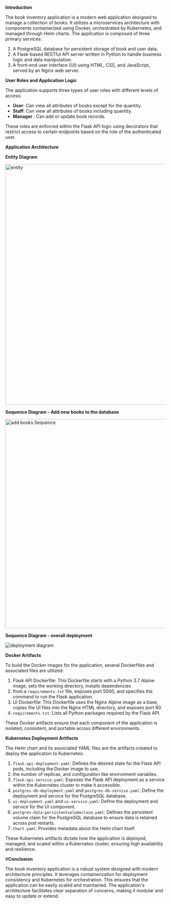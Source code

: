 

**Introduction**

The book inventory application is a modern web application designed to manage a collection of books. It utilizes a microservices
architecture with components containerized using Docker, orchestrated by Kubernetes, and managed through Helm charts. The application is
composed of three primary services:

1. A PostgreSQL database for persistent storage of book and user data.
2. A Flask-based RESTful API server written in Python to handle business logic and data manipulation.
3. A front-end user interface (UI) using HTML, CSS, and JavaScript, served by an Nginx web server.

**User Roles and Application Logic**

The application supports three types of user roles with different levels of access:

- **User**: Can view all attributes of books except for the quantity.
- **Staff**: Can view all attributes of books including quantity.
- **Manager** : Can add or update book records.

These roles are enforced within the Flask API logic using decorators that restrict access to certain endpoints based on the role of the authenticated user.


**Application Architecture**


**Entity Diagram**

<img width="755" alt="entity" src="https://github.com/1047473086/Container_group17/assets/149539858/fb2f3506-1e18-4db7-91f0-d932dc5ec686">


**Sequence Diagram - Add new books to the database** 

<img width="656" alt="add books Sequence" src="https://github.com/1047473086/Container_group17/assets/149539858/19eac054-fad3-4db2-9361-01803a9a8f2e">



**Sequence Diagram - overall deployment**

![deployment diagram](https://github.com/1047473086/Container_group17/assets/149539858/25d76216-dc22-441c-b227-73144aa13b58)


**Docker Artifacts**

To build the Docker images for the application, several Dockerfiles and associated files are utilized:

1. Flask API Dockerfile: This Dockerfile starts with a Python 3.7 Alpine image, sets the working directory, installs dependencies
2.  from a `requirements.txt` file, exposes port 5000, and specifies the command to run the Flask application.
3. UI Dockerfile: This Dockerfile uses the Nginx Alpine image as a base, copies the UI files into the Nginx HTML directory, and exposes port 80.
4. `requirements.txt`: Lists all Python packages required by the Flask API.

These Docker artifacts ensure that each component of the application is isolated, consistent, and portable across different environments.

**Kubernetes Deployment Artifacts**

The Helm chart and its associated YAML files are the artifacts created to deploy the application to Kubernetes:

1. `flask-api-deployment.yaml`: Defines the desired state for the Flask API pods, including the Docker image to use,
2. the number of replicas, and configuration like environment variables.
3. `flask-api-service.yaml`: Exposes the Flask API deployment as a service within the Kubernetes cluster to make it accessible.
4. `postgres-db-deployment.yaml` and `postgres-db-service.yaml`: Define the deployment and service for the PostgreSQL database.
5. `ui-deployment.yaml` and `ui-service.yaml`: Define the deployment and service for the UI component.
6. `postgres-data-persistentvolumeclaim.yaml`: Defines the persistent volume claim for the PostgreSQL database to ensure data is retained across pod restarts.
7. `Chart.yaml`: Provides metadata about the Helm chart itself.

These Kubernetes artifacts dictate how the application is deployed, managed, and scaled within a Kubernetes cluster, ensuring high availability and resilience.


#**Conclusion**

The book inventory application is a robust system designed with modern architecture principles. 
It leverages containerization for deployment consistency and Kubernetes for orchestration. 
This ensures that the application can be easily scaled and maintained. The application's architecture
facilitates clear separation of concerns, making it modular and easy to update or extend.

